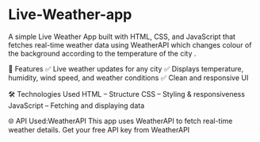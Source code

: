 # Live-Weather-app
A simple Live Weather App built with HTML, CSS, and JavaScript that fetches real-time weather data using WeatherAPI which changes colour of the background according to the temperature of the city .

🚀 Features
✅ Live weather updates for any city
✅ Displays temperature, humidity, wind speed, and weather conditions
✅ Clean and responsive UI

🛠️ Technologies Used
HTML – Structure
CSS – Styling & responsiveness
JavaScript – Fetching and displaying data

🌐 API Used:WeatherAPI
This app uses WeatherAPI to fetch real-time weather details. Get your free API key from WeatherAPI 

